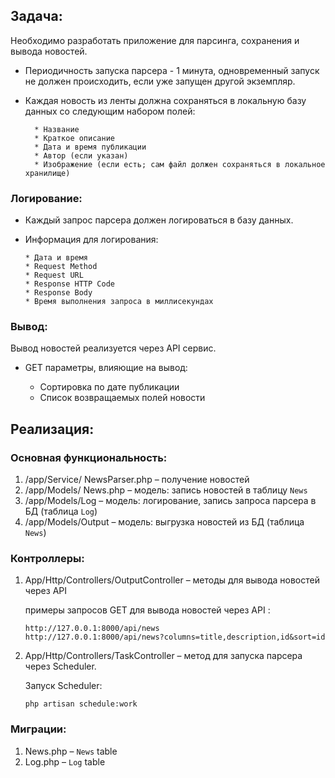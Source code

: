 ## Задача:

Необходимо разработать приложение для парсинга, сохранения и вывода новостей.

* Периодичность запуска парсера - 1 минута, одновременный запуск не должен происходить, если уже запущен другой экземпляр.

* Каждая новость из ленты должна сохраняться в локальную базу данных со следующим набором полей:
 
        * Название 
        * Краткое описание 
        * Дата и время публикации
        * Автор (если указан) 
        * Изображение (если есть; сам файл должен сохраняться в локальное хранилище) 
 
###  Логирование: 

* Каждый запрос парсера должен логироваться в базу данных.
 
* Информация для логирования: 
 
      * Дата и время 
      * Request Method 
      * Request URL
      * Response HTTP Code 
      * Response Body 
      * Время выполнения запроса в миллисекундах

### Вывод: 

Вывод новостей реализуется через API сервис. 

 * GET параметры, влияющие на вывод:
 
    * Сортировка по дате публикации 
    * Список возвращаемых полей новости

## Реализация:

### Основная функциональность:

1.	/app/Service/ NewsParser.php – получение новостей
2.	/app/Models/ News.php  –  модель: запись новостей в таблицу `News`
3.	/app/Models/Log – модель: логирование, запись запроса парсера в БД
 (таблица `Log`)
1.	/app/Models/Output –  модель: выгрузка новостей из БД (таблица `News`)

### Контроллеры:

1.	App/Http/Controllers/OutputController – методы для вывода новостей через API 

    примеры запросов GET для вывода новостей через API :
    
    ```
    http://127.0.0.1:8000/api/news
    http://127.0.0.1:8000/api/news?columns=title,description,id&sort=id
    ```

2.	App/Http/Controllers/TaskController – метод для запуска парсера через Scheduler. 

    Запуск Scheduler:

    ```
    php artisan schedule:work 
    ```

### Миграции:

1.	News.php – `News` table 
2.	Log.php – `Log` table 

